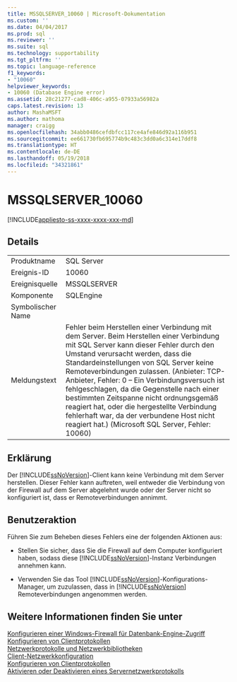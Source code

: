```yaml
---
title: MSSQLSERVER_10060 | Microsoft-Dokumentation
ms.custom: ''
ms.date: 04/04/2017
ms.prod: sql
ms.reviewer: ''
ms.suite: sql
ms.technology: supportability
ms.tgt_pltfrm: ''
ms.topic: language-reference
f1_keywords:
- "10060"
helpviewer_keywords:
- 10060 (Database Engine error)
ms.assetid: 28c21277-cad8-406c-a955-07933a56982a
caps.latest.revision: 13
author: MashaMSFT
ms.author: mathoma
manager: craigg
ms.openlocfilehash: 34abb0486cefdbfcc117ce4afe846d92a116b951
ms.sourcegitcommit: ee661730fb695774b9c483c3dd0a6c314e17ddf8
ms.translationtype: HT
ms.contentlocale: de-DE
ms.lasthandoff: 05/19/2018
ms.locfileid: "34321861"
---
```

# <a name="mssqlserver10060"></a>MSSQLSERVER_10060
[!INCLUDE[appliesto-ss-xxxx-xxxx-xxx-md](../../includes/appliesto-ss-xxxx-xxxx-xxx-md.md)]
  
## <a name="details"></a>Details  
  
|||  
|-|-|  
|Produktname|SQL Server|  
|Ereignis-ID|10060|  
|Ereignisquelle|MSSQLSERVER|  
|Komponente|SQLEngine|  
|Symbolischer Name||  
|Meldungstext|Fehler beim Herstellen einer Verbindung mit dem Server.  Beim Herstellen einer Verbindung mit SQL Server kann dieser Fehler durch den Umstand verursacht werden, dass die Standardeinstellungen von SQL Server keine Remoteverbindungen zulassen. (Anbieter: TCP-Anbieter, Fehler: 0 – Ein Verbindungsversuch ist fehlgeschlagen, da die Gegenstelle nach einer bestimmten Zeitspanne nicht ordnungsgemäß reagiert hat, oder die hergestellte Verbindung fehlerhaft war, da der verbundene Host nicht reagiert hat.) (Microsoft SQL Server, Fehler: 10060)|  
  
## <a name="explanation"></a>Erklärung  
Der [!INCLUDE[ssNoVersion](../../includes/ssnoversion-md.md)]-Client kann keine Verbindung mit dem Server herstellen. Dieser Fehler kann auftreten, weil entweder die Verbindung von der Firewall auf dem Server abgelehnt wurde oder der Server nicht so konfiguriert ist, dass er Remoteverbindungen annimmt.  
  
## <a name="user-action"></a>Benutzeraktion  
Führen Sie zum Beheben dieses Fehlers eine der folgenden Aktionen aus:  
  
-   Stellen Sie sicher, dass Sie die Firewall auf dem Computer konfiguriert haben, sodass diese [!INCLUDE[ssNoVersion](../../includes/ssnoversion-md.md)]-Instanz Verbindungen annehmen kann.  
  
-   Verwenden Sie das Tool [!INCLUDE[ssNoVersion](../../includes/ssnoversion-md.md)]-Konfigurations-Manager, um zuzulassen, dass in [!INCLUDE[ssNoVersion](../../includes/ssnoversion-md.md)] Remoteverbindungen angenommen werden.  
  
## <a name="see-also"></a>Weitere Informationen finden Sie unter  

  [Konfigurieren einer Windows-Firewall für Datenbank-Engine-Zugriff](~/database-engine/configure-windows/configure-a-windows-firewall-for-database-engine-access.md)  
[Konfigurieren von Clientprotokollen](~/database-engine/configure-windows/configure-client-protocols.md)  
[Netzwerkprotokolle und Netzwerkbibliotheken](~/sql-server/install/network-protocols-and-network-libraries.md)  
[Client-Netzwerkkonfiguration](~/database-engine/configure-windows/client-network-configuration.md)  
[Konfigurieren von Clientprotokollen](~/database-engine/configure-windows/configure-client-protocols.md)  
[Aktivieren oder Deaktivieren eines Servernetzwerkprotokolls](~/database-engine/configure-windows/enable-or-disable-a-server-network-protocol.md)  
  
